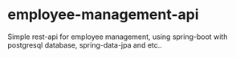# employee-management-api
Simple rest-api for employee management, using spring-boot with postgresql database, spring-data-jpa and etc..
